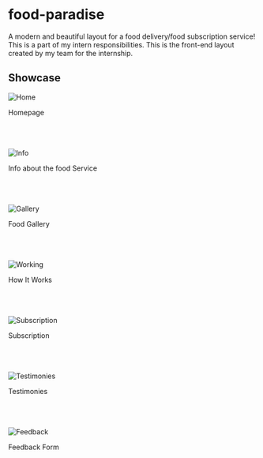 # food-paradise
A modern and beautiful layout for a food delivery/food subscription service!
This is a part of my intern responsibilities. This is the front-end layout created by my team for the internship.

## Showcase


![Home](https://i.imgur.com/KFOIwZx.png)

Homepage<br/><br/><br/><br/>

![Info](https://i.imgur.com/ukDgJW4.png)

Info about the food Service<br/><br/><br/><br/>

![Gallery](https://i.imgur.com/gnzJt38.png)

Food Gallery<br/><br/><br/><br/>


![Working](https://i.imgur.com/YimGs6o.png)

How It Works<br/><br/><br/><br/>

![Subscription](https://i.imgur.com/MiW7mdx.png)

Subscription<br/><br/><br/><br/>

![Testimonies](https://i.imgur.com/OROoACl.png)

Testimonies<br/><br/><br/><br/>

![Feedback](https://i.imgur.com/curTQjQ.png)

Feedback Form<br/><br/><br/><br/>

